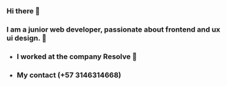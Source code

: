 ### Hi there 👋
### I am a junior web developer, passionate about frontend and ux ui design. 💌
- ### I worked at the company Resolve 💼
- ### My contact (+57 3146314668)
